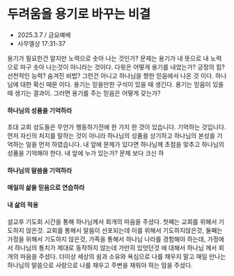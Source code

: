 # 두려움을 용기로 바꾸는 비결
* 2025.3.7 / 금요예배
* 사무엘상 17:31-37

용기가 필요한건 알지만 노력으로 솟아 나는 것인가? 문제는 용기가 내 뜻으로 내 노력으로 마구 솟아 나는것이 아니라는 것이다. 다윗은 어떻게 용기를 내었는가? 긍정의 힘? 선천적인 능력? 숨겨진 비법? 그런건 아니고 하나님을 향한 믿음에서 나온 것 이다. 하나님에 대한 확신 때문 이다. 용기는 믿을만한 구석이 있을 때 생긴다. 용기는 믿음이 있을 때 생기는 결과이. 그러면 용기를 주는 믿음은 어떻게 갖는가? 

#### 하나님의 성품을 기억하라
초대 교회 성도들은 무언가 행동하기전에 한 가지 한 것이 있습니다. 기억하는 것입니다. 먼저 자신의 처지를 말하는 것이 아니라 하나님의 성품을 상기하고 하나님의 본성을 기억하는 일을 먼저 하였습니다. 내 앞에 문제가 있다면 하나님께 초점을 맞추고 하나님의 성품을 기억해야 한다. 내 앞에 누가 있는가? 문제 보다 크신 하

#### 하나님의 말씀을 기억하라


#### 매일의 삶을 믿음으로 연습하라


#### 내 삶의 적용
설교후 기도회 시간을 통해 하나님께서 회개의 마음을 주셨다. 첫째는 교회를 위해서 기도하지 않은것. 교회를 통해서 말씀이 선포되는데 이를 위해서 기도하지않은것, 둘째는 가정을 위해서 기도하지 않은것, 가족을 통해서 하나님 나라를 경험해야 하는데, 가정에서 하나님의 통치가 제대로 동작하지 않는데 가만히 있엇던것 에 대해서 하나님 께서 회개의 마음을 주셨다. 더이상 세상의 쉼과 소유와 욕심으로 나를 채우지 말고 매일 만나는 하나님의 말씀으로 사랑으로 나를 채우고 주변을 채워야 하는 맘을 주셨다. 
